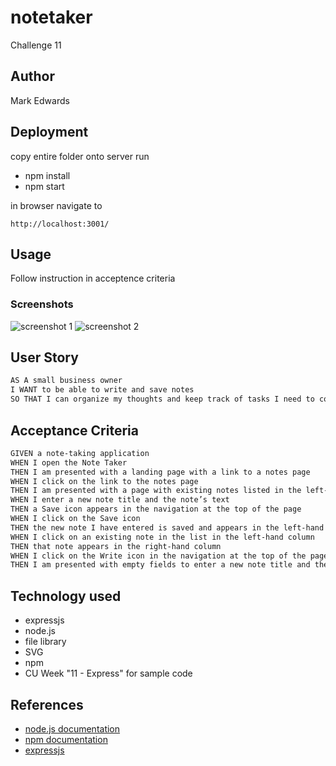 # notetaker

Challenge 11

## Author

Mark Edwards

## Deployment

copy entire folder onto server
run

* npm install
* npm start

in browser navigate to

```http://localhost:3001/```

## Usage

Follow instruction in acceptence criteria

### Screenshots
  
![screenshot 1](./images/screenshot1.png)
![screenshot 2](./images/screenshot2.png)

## User Story

```md
AS A small business owner
I WANT to be able to write and save notes
SO THAT I can organize my thoughts and keep track of tasks I need to complete
```

## Acceptance Criteria

```md
GIVEN a note-taking application
WHEN I open the Note Taker
THEN I am presented with a landing page with a link to a notes page
WHEN I click on the link to the notes page
THEN I am presented with a page with existing notes listed in the left-hand column, plus empty fields to enter a new note title and the note’s text in the right-hand column
WHEN I enter a new note title and the note’s text
THEN a Save icon appears in the navigation at the top of the page
WHEN I click on the Save icon
THEN the new note I have entered is saved and appears in the left-hand column with the other existing notes
WHEN I click on an existing note in the list in the left-hand column
THEN that note appears in the right-hand column
WHEN I click on the Write icon in the navigation at the top of the page
THEN I am presented with empty fields to enter a new note title and the note’s text in the right-hand column
```

## Technology used

* expressjs
* node.js
* file library
* SVG
* npm
* CU Week "11 - Express" for sample code

## References

* [node.js documentation](https://nodejs.org/dist/latest-v19.x/docs/api/)
* [npm documentation](https://docs.npmjs.com)
* [expressjs](https://expressjs.com)
  